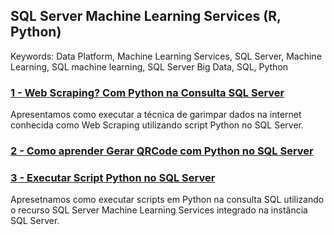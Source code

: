 ## SQL Server Machine Learning Services (R, Python)
Keywords: Data Platform, Machine Learning Services, SQL Server, Machine Learning, SQL machine learning, SQL Server Big Data, SQL, Python
### [1 - Web Scraping? Com Python na Consulta SQL Server](/sql-server-python-webscraping.md)
Apresentamos como executar a técnica de garimpar dados na internet conhecida como Web Scraping utilizando script Python no SQL Server.

### [2 - Como aprender Gerar QRCode com Python no SQL Server](/sql-server-python-gerar-qrcode.md)


### [3 - Executar Script Python no SQL Server](/sql-server-executar-script-python.md)
Apresetnamos como executar scripts em Python na consulta SQL utilizando o recurso SQL Server Machine Learning Services integrado na instância SQL Server.

